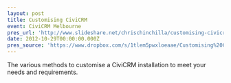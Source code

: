 ```yaml
---
layout: post
title: Customising CiviCRM
event: CiviCRM Melbourne
pres_url: 'http://www.slideshare.net/chrischinchilla/customising-civicrm'
date: 2012-10-29T00:00:00.000Z
pres_source: 'https://www.dropbox.com/s/1tlem5pwxloeaae/Customising%20CiviCRM.pptx?dl=0'
---
```


The various methods to customise a CiviCRM installation to meet your needs and requirements.
